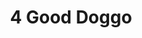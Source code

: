 ---
title: 4 Good Doggo
layout: dogs
permalink: /dogs/4/
published: true
isPublic_b: true

breed_txt: 4
image_img: /assets/site/images/4.jpg

categories_list: 
  - category_txt: Good Doggo
---